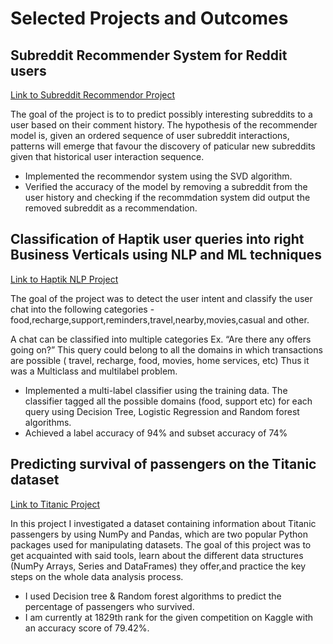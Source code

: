Selected Projects and Outcomes
==============================
## Subreddit Recommender System for Reddit users

[Link to Subreddit Recommendor Project](https://github.com/PankajMehar/Subreddit_Recommeder_system)

The goal of the project is to to predict possibly interesting subreddits to a user based on their comment history.
The hypothesis of the recommender model is, given an ordered sequence of user subreddit interactions, patterns will emerge that favour the discovery of paticular new subreddits given that historical user interaction sequence.

- Implemented the recommendor system using the SVD algorithm. 
- Verified the accuracy of the model by removing a subreddit from the user history and checking if the recommdation system did output the removed subreddit as a recommendation.
## Classification of Haptik user queries into right Business Verticals using NLP and ML techniques

[Link to Haptik NLP Project](https://github.com/PankajMehar/Haptik_Text_classification)

The goal of the project was to detect the user intent and classify the user chat into the following categories - food,recharge,support,reminders,travel,nearby,movies,casual and other.

A chat can be classified into multiple categories Ex. “Are there any offers going on?”
This query could belong to all the domains in which transactions are possible ( travel, recharge, food, movies, home services, etc)
Thus it was a Multiclass and multilabel problem.

- Implemented a multi-label classifier using the training data. The classifier tagged all the possible domains (food, support etc) for each query using Decision Tree, Logistic Regression and Random forest algorithms.
- Achieved a label accuracy of 94% and subset accuracy of 74%
## Predicting survival of passengers on the Titanic dataset

[Link to Titanic Project](https://github.com/PankajMehar/Titanic-)

In this project I investigated a dataset containing information about Titanic passengers by using NumPy and Pandas, which are two popular Python packages used for manipulating datasets.
The goal of this project was to get acquainted with said tools, learn about the different data structures (NumPy Arrays, Series and DataFrames) they offer,and practice the key steps on the whole data analysis process.

- I used Decision tree & Random forest algorithms to predict the percentage of passengers who survived.
- I am currently at 1829th rank for the given competition on Kaggle with an accuracy score of 79.42%.
